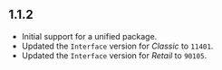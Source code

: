 ## 1.1.2

- Initial support for a unified package.
- Updated the `Interface` version for _Classic_ to `11401`.
- Updated the `Interface` version for _Retail_ to `90105`.
